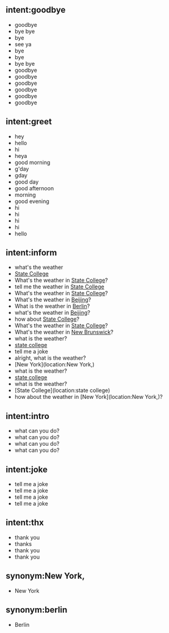 ## intent:goodbye
- goodbye
- bye bye
- bye
- see ya
- bye
- bye
- bye bye
- goodbye
- goodbye
- goodbye
- goodbye
- goodbye
- goodbye

## intent:greet
- hey
- hello
- hi
- heya
- good morning
- g'day
- gday
- good day
- good afternoon
- morning
- good evening
- hi
- hi
- hi
- hi
- hello

## intent:inform
- what's the weather
- [State College](location)
- What's the weather in [State College](location)?
- tell me the weather in [State College](location)
- What's the weather in [State College](location)?
- What's the weather in [Beijing](location)?
- What is the weather in [Berlin](location:berlin)?
- what's the weather in [Beijing](location)?
- how about [State College](location)?
- What's the weather in [State College](location)?
- What's the weather in [New Brunswick](location)?
- what is the weather?
- [state college](location)
- tell me a joke
- alright, what is the weather?
- [New York](location:New York,)
- what is the weather?
- [state college](location)
- what is the weather?
- [State College](location:state college)
- how about the weather in [New York](location:New York,)?

## intent:intro
- what can you do?
- what can you do?
- what can you do?
- what can you do?

## intent:joke
- tell me a joke
- tell me a joke
- tell me a joke
- tell me a joke

## intent:thx
- thank you
- thanks
- thank you
- thank you

## synonym:New York,
- New York

## synonym:berlin
- Berlin
